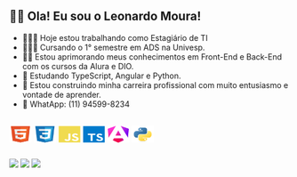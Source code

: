 ## 👋🏼 Ola! Eu sou o Leonardo Moura!

- 👨🏽‍💻 Hoje estou trabalhando como Estagiário de TI
- 👨🏽‍🎓 Cursando o 1° semestre em ADS na Univesp.
- ✍🏽 Estou aprimorando meus conhecimentos em Front-End e Back-End com os cursos da Alura e DIO.
- 🌱 Estudando TypeScript, Angular e Python.
- 🚧 Estou construindo minha carreira profissional com muito entusiasmo e vontade de aprender.
- 📱 WhatApp: (11) 94599-8234

  
<div style="display: inline_block"><br>
  <img align="center" alt="Leonardo-HTML" height="30" width="40" src="https://raw.githubusercontent.com/devicons/devicon/master/icons/html5/html5-original.svg">
  <img align="center" alt="Leonardo-CSS" height="30" width="40" src="https://raw.githubusercontent.com/devicons/devicon/master/icons/css3/css3-original.svg">
  <img align="center" alt="Leonardo-Js" height="30" width="40" src="https://raw.githubusercontent.com/devicons/devicon/master/icons/javascript/javascript-plain.svg">
  <img align="center" alt="Leonardo-Ts" height="30" width="40" src="https://raw.githubusercontent.com/devicons/devicon/master/icons/typescript/typescript-plain.svg">
  <img align="center" alt="Leonardo-Angular" height="30" width="40" src="https://raw.githubusercontent.com/devicons/devicon/master/icons/angular/angular-original.svg">
  <img align="center" alt="Leonardo-Python" height="30" width="40" src="https://raw.githubusercontent.com/devicons/devicon/master/icons/python/python-original.svg">
</div>
  
  ##
 
<div> 
  <a href="https://instagram.com/leon_mouraa" target="_blank"><img src="https://img.shields.io/badge/-Instagram-%23E4405F?style=for-the-badge&logo=instagram&logoColor=white" target="_blank"></a>
  <a href = "mailto:leonardomoura.santos25@gmail.com"><img src="https://img.shields.io/badge/-Gmail-%23333?style=for-the-badge&logo=gmail&logoColor=white" target="_blank"></a>
  <a href="https://www.linkedin.com/in/leonardo-moura-bb6728219/" target="_blank"><img src="https://img.shields.io/badge/-LinkedIn-%230077B5?style=for-the-badge&logo=linkedin&logoColor=white" target="_blank"></a> 
  
</div>

<!---
LeoMouraDeveloper/LeoMouraDeveloper is a ✨ special ✨ repository because its `README.md` (this file) appears on your GitHub profile.
You can click the Preview link to take a look at your changes.
--->

